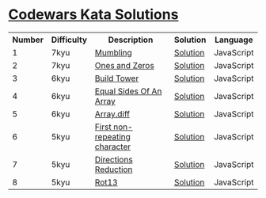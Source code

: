 # [Codewars Kata Solutions](https://www.codewars.com/users/dicodingru/completed)

<table border="0" style="width:100%;">
  <tr>
    <th>Number</th>
    <th>Difficulty</th>
    <th>Description</th>
    <th>Solution</th>
    <th>Language</th>
  </tr>
  <tr>
    <td>1</td>
    <td>7kyu</td>
    <td><a href="./kata/7kyu/mumbling.md">Mumbling</a></td>
    <td><a href="./kata/7kyu/mumbling.js">Solution</a></td>
    <td>JavaScript</td>
  </tr>
  <tr>
    <td>2</td>
    <td>7kyu</td>
    <td><a href="./kata/7kyu/ones-and-zeros.md">Ones and Zeros</a></td>
    <td><a href="./kata/7kyu/ones-and-zeros.js">Solution</a></td>
    <td>JavaScript</td>
  </tr>
  <tr>
    <td>3</td>
    <td>6kyu</td>
    <td><a href="./kata/6kyu/build-tower.md">Build Tower</a></td>
    <td><a href="./kata/6kyu/build-tower.js">Solution</a></td>
    <td>JavaScript</td>
  </tr>
  <tr>
    <td>4</td>
    <td>6kyu</td>
    <td><a href="./kata/6kyu/equal-sides-of-an-array.md">Equal Sides Of An Array</a></td>
    <td><a href="./kata/6kyu/equal-sides-of-an-array.js">Solution</a></td>
    <td>JavaScript</td>
  </tr>
  <tr>
    <td>5</td>
    <td>6kyu</td>
    <td><a href="./kata/6kyu/array-dot-diff.md">Array.diff</a></td>
    <td><a href="./kata/6kyu/array-dot-diff.js">Solution</a></td>
    <td>JavaScript</td>
  </tr>
  <tr>
    <td>6</td>
    <td>5kyu</td>
    <td><a href="./kata/5kyu/first-non-repeating-character.md">First non-repeating character</a></td>
    <td><a href="./kata/5kyu/first-non-repeating-character.js">Solution</a></td>
    <td>JavaScript</td>
  </tr>
  <tr>
    <td>7</td>
    <td>5kyu</td>
    <td><a href="./kata/5kyu/directions-reduction.md">Directions Reduction</a></td>
    <td><a href="./kata/5kyu/directions-reduction.js">Solution</a></td>
    <td>JavaScript</td>
  </tr>
  <tr>
    <td>8</td>
    <td>5kyu</td>
    <td><a href="./kata/5kyu/rot13-1.md">Rot13</a></td>
    <td><a href="./kata/5kyu/rot13-1.js">Solution</a></td>
    <td>JavaScript</td>
  </tr>
</table>
